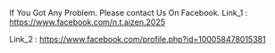 If You Got Any Problem.
Please contact Us On Facebook.
Link_1 : https://www.facebook.com/n.t.aizen.2025

Link_2 : https://www.facebook.com/profile.php?id=100058478015381
